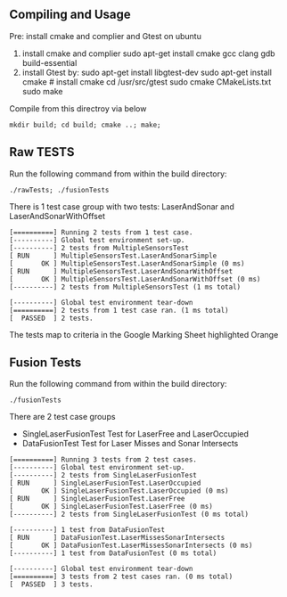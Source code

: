 ## Compiling and Usage

Pre: install cmake and complier and Gtest on ubuntu

1. install cmake and complier
    sudo apt-get install cmake gcc clang gdb build-essential
2. install Gtest by: 
    sudo apt-get install libgtest-dev
    sudo apt-get install cmake # install cmake
    cd /usr/src/gtest
    sudo cmake CMakeLists.txt
    sudo make

Compile from this directroy via below
```
mkdir build; cd build; cmake ..; make; 
```

## Raw TESTS

Run the following command from within the build directory:
```
./rawTests; ./fusionTests
```

There is 1 test case group with two tests: LaserAndSonar and LaserAndSonarWithOffset

```
[==========] Running 2 tests from 1 test case.
[----------] Global test environment set-up.
[----------] 2 tests from MultipleSensorsTest
[ RUN      ] MultipleSensorsTest.LaserAndSonarSimple
[       OK ] MultipleSensorsTest.LaserAndSonarSimple (0 ms)
[ RUN      ] MultipleSensorsTest.LaserAndSonarWithOffset
[       OK ] MultipleSensorsTest.LaserAndSonarWithOffset (0 ms)
[----------] 2 tests from MultipleSensorsTest (1 ms total)

[----------] Global test environment tear-down
[==========] 2 tests from 1 test case ran. (1 ms total)
[  PASSED  ] 2 tests.

```

The tests map to criteria in the Google Marking Sheet highlighted Orange

## Fusion Tests


Run the following command from within the build directory:
```
./fusionTests
```

There are 2 test case groups 
*  SingleLaserFusionTest
 Test for LaserFree and LaserOccupied
*  DataFusionTest
 Test for Laser Misses and Sonar Intersects

```
[==========] Running 3 tests from 2 test cases.
[----------] Global test environment set-up.
[----------] 2 tests from SingleLaserFusionTest
[ RUN      ] SingleLaserFusionTest.LaserOccupied
[       OK ] SingleLaserFusionTest.LaserOccupied (0 ms)
[ RUN      ] SingleLaserFusionTest.LaserFree
[       OK ] SingleLaserFusionTest.LaserFree (0 ms)
[----------] 2 tests from SingleLaserFusionTest (0 ms total)

[----------] 1 test from DataFusionTest
[ RUN      ] DataFusionTest.LaserMissesSonarIntersects
[       OK ] DataFusionTest.LaserMissesSonarIntersects (0 ms)
[----------] 1 test from DataFusionTest (0 ms total)

[----------] Global test environment tear-down
[==========] 3 tests from 2 test cases ran. (0 ms total)
[  PASSED  ] 3 tests.
```


